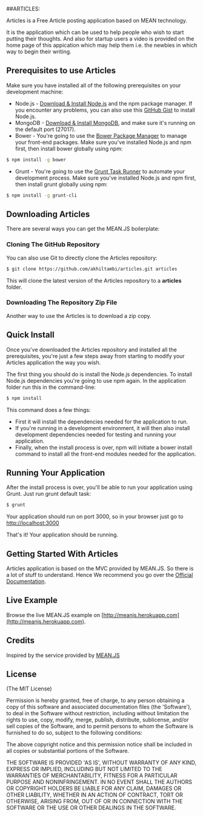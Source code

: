 ##ARTICLES:

Articles is a Free Article posting application based on MEAN technology.

It is the application which can be used to help people who wish to start putting their thoughts.
And also for startup users a video is provided on the home page of this appication which may help them i.e. the newbies in which way to begin their writing.

## Prerequisites to use Articles
Make sure you have installed all of the following prerequisites on your development machine:
* Node.js - [Download & Install Node.js](http://www.nodejs.org/download/) and the npm package manager. If you encounter any problems, you can also use this [GitHub Gist](https://gist.github.com/isaacs/579814) to install Node.js.
* MongoDB - [Download & Install MongoDB](http://www.mongodb.org/downloads), and make sure it's running on the default port (27017).
* Bower - You're going to use the [Bower Package Manager](http://bower.io/) to manage your front-end packages. Make sure you've installed Node.js and npm first, then install bower globally using npm:

```bash
$ npm install -g bower
```

* Grunt - You're going to use the [Grunt Task Runner](http://gruntjs.com/) to automate your development process. Make sure you've installed Node.js and npm first, then install grunt globally using npm:

```bash
$ npm install -g grunt-cli
```

## Downloading Articles
There are several ways you can get the MEAN.JS boilerplate:

### Cloning The GitHub Repository
You can also use Git to directly clone the Articles repository:
```bash
$ git clone https://github.com/akhiltambi/articles.git articles
```
This will clone the latest version of the Articles repository to a **articles** folder.

### Downloading The Repository Zip File
Another way to use the Articles is to download a zip copy.

## Quick Install
Once you've downloaded the Articles repository and installed all the prerequisites, you're just a few steps away from starting to modify your Articles application the way you wish.

The first thing you should do is install the Node.js dependencies. 
To install Node.js dependencies you're going to use npm again. In the application folder run this in the command-line:

```bash
$ npm install
```

This command does a few things:
* First it will install the dependencies needed for the application to run.
* If you're running in a development environment, it will then also install development dependencies needed for testing and running your application.
* Finally, when the install process is over, npm will initiate a bower install command to install all the front-end modules needed for the application.

## Running Your Application
After the install process is over, you'll be able to run your application using Grunt. Just run grunt default task:

```bash
$ grunt
```

Your application should run on port 3000, so in your browser just go to [http://localhost:3000](http://localhost:3000)

That's it! Your application should be running. 

## Getting Started With Articles
Articles application is based on the MVC provided by MEAN.JS. So there is a lot of stuff to understand. Hence We recommend you go over the [Official Documentation](http://meanjs.org/docs.html).

## Live Example
Browse the live MEAN.JS example on [http://meanjs.herokuapp.com](http://meanjs.herokuapp.com).

## Credits
Inspired by the service provided by [MEAN.JS](http://meanjs.org)

## License
(The MIT License)

Permission is hereby granted, free of charge, to any person obtaining
a copy of this software and associated documentation files (the
'Software'), to deal in the Software without restriction, including
without limitation the rights to use, copy, modify, merge, publish,
distribute, sublicense, and/or sell copies of the Software, and to
permit persons to whom the Software is furnished to do so, subject to
the following conditions:

The above copyright notice and this permission notice shall be
included in all copies or substantial portions of the Software.

THE SOFTWARE IS PROVIDED 'AS IS', WITHOUT WARRANTY OF ANY KIND,
EXPRESS OR IMPLIED, INCLUDING BUT NOT LIMITED TO THE WARRANTIES OF
MERCHANTABILITY, FITNESS FOR A PARTICULAR PURPOSE AND NONINFRINGEMENT.
IN NO EVENT SHALL THE AUTHORS OR COPYRIGHT HOLDERS BE LIABLE FOR ANY
CLAIM, DAMAGES OR OTHER LIABILITY, WHETHER IN AN ACTION OF CONTRACT,
TORT OR OTHERWISE, ARISING FROM, OUT OF OR IN CONNECTION WITH THE
SOFTWARE OR THE USE OR OTHER DEALINGS IN THE SOFTWARE.
